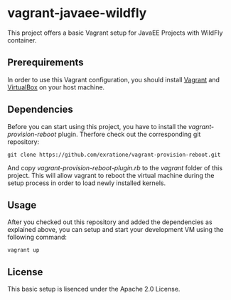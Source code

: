 # vagrant-javaee-wildfly
This project offers a basic Vagrant setup for JavaEE Projects with WildFly container.

## Prerequirements

In order to use this Vagrant configuration, you should install [Vagrant](https://www.vagrantup.com/) and [VirtualBox](https://www.virtualbox.org/) on your host machine.

## Dependencies

Before you can start using this project, you have to install the *vagrant-provision-reboot* plugin. Therfore check out the corresponding git repository:

    git clone https://github.com/exratione/vagrant-provision-reboot.git

And copy *vagrant-provision-reboot-plugin.rb* to the *vagrant* folder of this project. This will allow vagrant to reboot the virtual machine during the setup process in order to load newly installed kernels.

## Usage

After you checked out this repository and added the dependencies as explained above, you can setup and start your development VM using the following command:

    vagrant up

## License

This basic setup is lisenced under the Apache 2.0 License.
